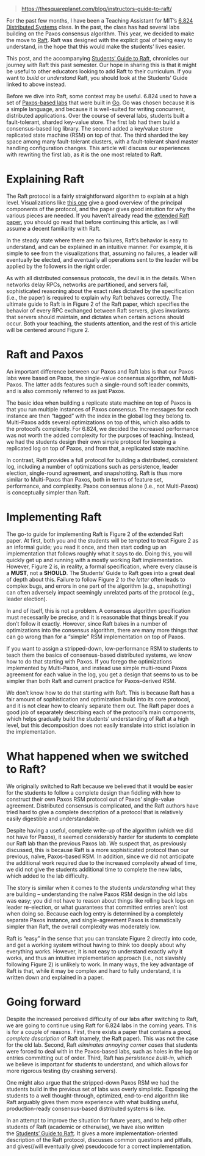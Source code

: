 >  https://thesquareplanet.com/blog/instructors-guide-to-raft/

For the past few months, I have been a Teaching Assistant for MIT’s [6.824 Distributed Systems](https://pdos.csail.mit.edu/6.824/) class. In the past, the class has had several labs building on the Paxos consensus algorithm. This year, we decided to make the move to [Raft](https://raft.github.io/). Raft was designed with the explicit goal of being easy to understand, in the hope that this would make the students’ lives easier.

This post, and the accompanying [Students’ Guide to Raft](https://thesquareplanet.com/blog/students-guide-to-raft/), chronicles our journey with Raft this past semester. Our hope in sharing this is that it might be useful to other educators looking to add Raft to their curriculum. If you want to _build_ or _understand_ Raft, you should look at the Students’ Guide linked to above instead.

Before we dive into Raft, some context may be useful. 6.824 used to have a set of [Paxos-based labs](http://nil.csail.mit.edu/6.824/2015/labs/lab-3.html) that were built in [Go](https://golang.org/). Go was chosen because it is a simple language, and because it is well-suited for writing concurrent, distributed applications. Over the course of several labs, students built a fault-tolerant, sharded key-value store. The first lab had them build a consensus-based log library. The second added a key/value store replicated state machine (RSM) on top of that. The third sharded the key space among many fault-tolerant clusters, with a fault-tolerant shard master handling configuration changes. This article will discuss our experiences with rewriting the first lab, as it is the one most related to Raft.

# Explaining Raft
The Raft protocol is a fairly straightforward algorithm to explain at a high level. Visualizations like [this one](http://thesecretlivesofdata.com/raft/) give a good overview of the principal components of the protocol, and the paper gives good intuition for why the various pieces are needed. If you haven’t already read the [extended Raft paper](https://raft.github.io/raft.pdf), you should go read that before continuing this article, as I will assume a decent familiarity with Raft.

In the steady state where there are no failures, Raft’s behavior is easy to understand, and can be explained in an intuitive manner. For example, it is simple to see from the visualizations that, assuming no failures, a leader will eventually be elected, and eventually all operations sent to the leader will be applied by the followers in the right order.

As with all distributed consensus protocols, the devil is in the details. When networks delay RPCs, networks are partitioned, and servers fail, sophisticated reasoning about the exact rules dictated by the specification (i.e., the paper) is required to explain why Raft behaves correctly. The ultimate guide to Raft is in Figure 2 of the Raft paper, which specifies the behavior of every RPC exchanged between Raft servers, gives invariants that servers should maintain, and dictates when certain actions should occur. Both your teaching, the students attention, and the rest of this article will be centered around Figure 2.

# Raft and Paxos
An important difference between our Paxos and Raft labs is that our Paxos labs were based on Paxos, the single-value consensus algorithm, not Multi-Paxos. The latter adds features such a single-round soft leader commits, and is also commonly referred to as just Paxos.

The basic idea when building a replicate state machine on top of Paxos is that you run multiple instances of Paxos consensus. The messages for each instance are then “tagged” with the index in the global log they belong to. Multi-Paxos adds several optimizations on top of this, which also adds to the protocol’s complexity. For 6.824, we decided the increased performance was not worth the added complexity for the purposes of teaching. Instead, we had the students design their own simple protocol for keeping a replicated log on top of Paxos, and from that, a replicated state machine.

In contrast, Raft provides a full protocol for building a distributed, consistent log, including a number of optimizations such as persistence, leader election, single-round agreement, and snapshotting. Raft is thus more similar to Multi-Paxos than Paxos, both in terms of feature set, performance, and complexity. Paxos consensus alone (i.e., not Multi-Paxos) is conceptually simpler than Raft.

# Implementing Raft
The go-to guide for implementing Raft is Figure 2 of the extended Raft paper. At first, both you and the students will be tempted to treat Figure 2 as an informal guide; you read it once, and then start coding up an implementation that follows roughly what it says to do. Doing this, you will quickly get up and running with a mostly working Raft implementation. However, Figure 2 is, in reality, a formal specification, where every clause is a **MUST**, not a **SHOULD**. The Students’ Guide to Raft goes into a great deal of depth about this. Failure to follow Figure 2 _to the letter_ often leads to complex bugs, and errors in one part of the algorithm (e.g., snapshotting) can often adversely impact seemingly unrelated parts of the protocol (e.g., leader election).

In and of itself, this is not a problem. A consensus algorithm specification must necessarily be precise, and it is reasonable that things break if you don’t follow it exactly. However, since Raft bakes in a number of optimizations into the consensus algorithm, there are many more things that can go wrong than for a “simple” RSM implementation on top of Paxos.

If you want to assign a stripped-down, low-performance RSM to students to teach them the basics of consensus-based distributed systems, we know how to do that starting with Paxos. If you forego the optimizations implemented by Multi-Paxos, and instead use simple multi-round Paxos agreement for each value in the log, you get a design that seems to us to be simpler than both Raft and current practice for Paxos-derived RSM.

We don’t know how to do that starting with Raft. This is because Raft has a fair amount of sophistication and optimization build into its core protocol, and it is not clear how to cleanly separate them out. The Raft paper does a good job of separately describing each of the protocol’s main components, which helps gradually build the students’ understanding of Raft at a high level, but this decomposition does not easily translate into strict isolation in the implementation.

# What happened when we switched to Raft?
We originally switched to Raft because we believed that it would be easier for the students to follow a complete design than fiddling with how to construct their own Paxos RSM protocol out of Paxos’ single-value agreement. Distributed consensus is complicated, and the Raft authors have tried hard to give a complete description of a protocol that is relatively easily digestible and understandable.

Despite having a useful, complete write-up of the algorithm (which we did not have for Paxos), it seemed considerably harder for students to complete our Raft lab than the previous Paxos lab. We suspect that, as previously discussed, this is because Raft is a more sophisticated protocol than our previous, naïve, Paxos-based RSM. In addition, since we did not anticipate the additional work required due to the increased complexity ahead of time, we did not give the students additional time to complete the new labs, which added to the lab difficulty.

The story is similar when it comes to the students _understanding_ what they are building – understanding the naïve Paxos RSM design in the old labs was easy; you did not have to reason about things like rolling back logs on leader re-election, or what guarantees that committed entries aren’t lost when doing so. Because each log entry is determined by a completely separate Paxos instance, and single-agreement Paxos is dramatically simpler than Raft, the overall complexity was moderately low.

Raft is “easy” in the sense that you can translate Figure 2 directly into code, and get a working system without having to think too deeply about why everything works. However, it is not easy to understand exactly _why_ it works, and thus an intuitive implementation approach (i.e., not slavishly following Figure 2) is unlikely to work. In many ways, the key advantage of Raft is that, while it may be complex and hard to fully understand, it is written down and explained in a paper.

# Going forward
Despite the increased perceived difficulty of our labs after switching to Raft, we are going to continue using Raft for 6.824 labs in the coming years. This is for a couple of reasons. First, there exists a paper that contains a _good, complete description_ of Raft (namely, the Raft paper). This was not the case for the old lab. Second, Raft _eliminates annoying corner cases_ that students were forced to deal with in the Paxos-based labs, such as holes in the log or entries committing out of order. Third, Raft has _persistence built-in_, which we believe is important for students to understand, and which allows for more rigorous testing (by crashing servers).

One might also argue that the stripped-down Paxos RSM we had the students build in the previous set of labs was overly simplistic. Exposing the students to a well thought-through, optimized, end-to-end algorithm like Raft arguably gives them more experience with what building useful, production-ready consensus-based distributed systems is like.

In an attempt to improve the situation for future years, and to help other students of Raft (academic or otherwise), we have also written the [Students’ Guide to Raft](https://thesquareplanet.com/blog/students-guide-to-raft/). It gives a more implementation-oriented description of the Raft protocol, discusses common questions and pitfalls, and gives(/will eventually give) pseudocode for a correct implementation.